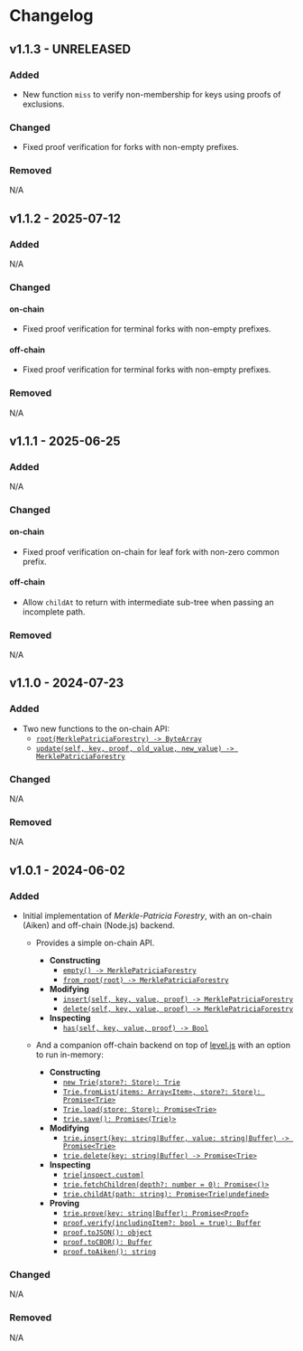 # Changelog

## v1.1.3 - UNRELEASED

### Added

- New function `miss` to verify non-membership for keys using proofs of exclusions.

### Changed

- Fixed proof verification for forks with non-empty prefixes.

### Removed

N/A

## v1.1.2 - 2025-07-12

### Added

N/A

### Changed

#### on-chain

- Fixed proof verification for terminal forks with non-empty prefixes.

#### off-chain

- Fixed proof verification for terminal forks with non-empty prefixes.

### Removed

N/A

## v1.1.1 - 2025-06-25

### Added

N/A

### Changed

#### on-chain

- Fixed proof verification on-chain for leaf fork with non-zero common prefix.

#### off-chain

- Allow `childAt` to return with intermediate sub-tree when passing an incomplete path.

### Removed

N/A

## v1.1.0 - 2024-07-23

### Added

- Two new functions to the on-chain API:
  - [`root(MerklePatriciaForestry) -> ByteArray`](https://aiken-lang.github.io/merkle-patricia-forestry/aiken/merkle_patricia_forestry.html#root)
  - [`update(self, key, proof, old_value, new_value) -> MerklePatriciaForestry`](https://aiken-lang.github.io/merkle-patricia-forestry/aiken/merkle_patricia_forestry.html#update)

### Changed

N/A

### Removed

N/A

## v1.0.1 - 2024-06-02

### Added

- Initial implementation of _Merkle-Patricia Forestry_, with an on-chain (Aiken) and off-chain (Node.js) backend.

  - Provides a simple on-chain API.
    - **Constructing**
      - [`empty() -> MerklePatriciaForestry`](https://aiken-lang.github.io/merkle-patricia-forestry/aiken/merkle_patricia_forestry.html#empty)
      - [`from_root(root) -> MerklePatriciaForestry`](https://aiken-lang.github.io/merkle-patricia-forestry/aiken/merkle_patricia_forestry.html#from_root)
    - **Modifying**
      - [`insert(self, key, value, proof) -> MerklePatriciaForestry`](https://aiken-lang.github.io/merkle-patricia-forestry/aiken/merkle_patricia_forestry.html#insert)
      - [`delete(self, key, value, proof) -> MerklePatriciaForestry`](https://aiken-lang.github.io/merkle-patricia-forestry/aiken/merkle_patricia_forestry.html#delete)
    - **Inspecting**
      - [`has(self, key, value, proof) -> Bool`](https://aiken-lang.github.io/merkle-patricia-forestry/aiken/merkle_patricia_forestry.html#has)

  - And a companion off-chain backend on top of [level.js](https://leveljs.org/) with an option to run in-memory:
    - **Constructing**
      - [`new Trie(store?: Store): Trie`](https://github.com/aiken-lang/merkle-patricia-forestry/tree/main/off-chain#new-triestore-store-trie)
      - [`Trie.fromList(items: Array<Item>, store?: Store): Promise<Trie>`](https://github.com/aiken-lang/merkle-patricia-forestry/tree/main/off-chain#triefromlistitems-arrayitem-store-store-promisetrie)
      - [`Trie.load(store: Store): Promise<Trie>`](https://github.com/aiken-lang/merkle-patricia-forestry/tree/main/off-chain#trieloadstore-store-promisetrie)
      - [`trie.save(): Promise<(Trie)>`](https://github.com/aiken-lang/merkle-patricia-forestry/tree/main/off-chain#triesave-promisetrie)
    - **Modifying**
      - [`trie.insert(key: string|Buffer, value: string|Buffer) -> Promise<Trie>`](https://github.com/aiken-lang/merkle-patricia-forestry/tree/main/off-chain#trieinsertkey-stringbuffer-value-stringbuffer---promisetrie)
      - [`trie.delete(key: string|Buffer) -> Promise<Trie>`](https://github.com/aiken-lang/merkle-patricia-forestry/tree/main/off-chain#triedeletekey-stringbuffer---promisetrie)
    - **Inspecting**
      - [`trie[inspect.custom]`](https://github.com/aiken-lang/merkle-patricia-forestry/tree/main/off-chain#inspecting)
      - [`trie.fetchChildren(depth?: number = 0): Promise<()>`](https://github.com/aiken-lang/merkle-patricia-forestry/tree/main/off-chain#triefetchchildrendepth-number--0-promise)
      - [`trie.childAt(path: string): Promise<Trie|undefined>`](https://github.com/aiken-lang/merkle-patricia-forestry/tree/main/off-chain#triechildatpath-string-promisetrieundefined)
    - **Proving**
      - [`trie.prove(key: string|Buffer): Promise<Proof>`](https://github.com/aiken-lang/merkle-patricia-forestry/tree/main/off-chain#trieprovekey-stringbuffer-promiseproof)
      - [`proof.verify(includingItem?: bool = true): Buffer`](https://github.com/aiken-lang/merkle-patricia-forestry/tree/main/off-chain#proofverifyincludingitem-bool--true-buffer)
      - [`proof.toJSON(): object`](https://github.com/aiken-lang/merkle-patricia-forestry/tree/main/off-chain#prooftojson-object)
      - [`proof.toCBOR(): Buffer`](https://github.com/aiken-lang/merkle-patricia-forestry/tree/main/off-chain#prooftocbor-buffer)
      - [`proof.toAiken(): string`](https://github.com/aiken-lang/merkle-patricia-forestry/tree/main/off-chain#prooftoaiken-string)

### Changed

N/A

### Removed

N/A
